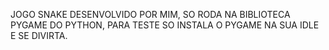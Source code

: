 JOGO SNAKE DESENVOLVIDO POR MIM, SO RODA NA BIBLIOTECA PYGAME DO PYTHON, PARA TESTE SO INSTALA O PYGAME NA SUA IDLE E SE DIVIRTA.
